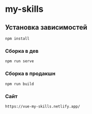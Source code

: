 # my-skills

## Установка зависимостей
```
npm install
```

### Сборка в дев
```
npm run serve
```

### Сборка в продакшн
```
npm run build
```
### Сайт
```https://vue-my-skills.netlify.app/```